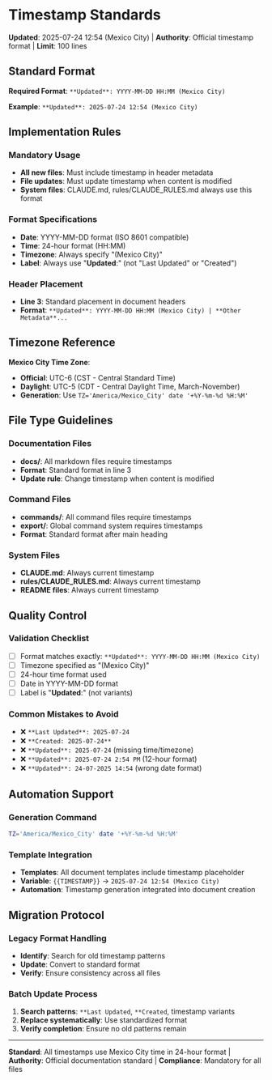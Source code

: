# Timestamp Standards

**Updated**: 2025-07-24 12:54 (Mexico City) | **Authority**: Official timestamp format | **Limit**: 100 lines

## Standard Format

**Required Format**: `**Updated**: YYYY-MM-DD HH:MM (Mexico City)`

**Example**: `**Updated**: 2025-07-24 12:54 (Mexico City)`

## Implementation Rules

### Mandatory Usage
- **All new files**: Must include timestamp in header metadata
- **File updates**: Must update timestamp when content is modified
- **System files**: CLAUDE.md, rules/CLAUDE_RULES.md always use this format

### Format Specifications
- **Date**: YYYY-MM-DD format (ISO 8601 compatible)
- **Time**: 24-hour format (HH:MM)
- **Timezone**: Always specify "(Mexico City)" 
- **Label**: Always use "**Updated**:" (not "Last Updated" or "Created")

### Header Placement
- **Line 3**: Standard placement in document headers
- **Format**: `**Updated**: YYYY-MM-DD HH:MM (Mexico City) | **Other Metadata**...`

## Timezone Reference

**Mexico City Time Zone**:
- **Official**: UTC-6 (CST - Central Standard Time)
- **Daylight**: UTC-5 (CDT - Central Daylight Time, March-November)
- **Generation**: Use `TZ='America/Mexico_City' date '+%Y-%m-%d %H:%M'`

## File Type Guidelines

### Documentation Files
- **docs/**: All markdown files require timestamps
- **Format**: Standard format in line 3
- **Update rule**: Change timestamp when content is modified

### Command Files  
- **commands/**: All command files require timestamps
- **export/**: Global command system requires timestamps
- **Format**: Standard format after main heading

### System Files
- **CLAUDE.md**: Always current timestamp
- **rules/CLAUDE_RULES.md**: Always current timestamp  
- **README files**: Always current timestamp

## Quality Control

### Validation Checklist
- [ ] Format matches exactly: `**Updated**: YYYY-MM-DD HH:MM (Mexico City)`
- [ ] Timezone specified as "(Mexico City)"
- [ ] 24-hour time format used
- [ ] Date in YYYY-MM-DD format
- [ ] Label is "**Updated**:" (not variants)

### Common Mistakes to Avoid
- ❌ `**Last Updated**: 2025-07-24`
- ❌ `**Created: 2025-07-24**`  
- ❌ `**Updated**: 2025-07-24` (missing time/timezone)
- ❌ `**Updated**: 2025-07-24 2:54 PM` (12-hour format)
- ❌ `**Updated**: 24-07-2025 14:54` (wrong date format)

## Automation Support

### Generation Command
```bash
TZ='America/Mexico_City' date '+%Y-%m-%d %H:%M'
```

### Template Integration
- **Templates**: All document templates include timestamp placeholder
- **Variable**: `{{TIMESTAMP}}` → `2025-07-24 12:54 (Mexico City)`
- **Automation**: Timestamp generation integrated into document creation

## Migration Protocol

### Legacy Format Handling
- **Identify**: Search for old timestamp patterns
- **Update**: Convert to standard format
- **Verify**: Ensure consistency across all files

### Batch Update Process
1. **Search patterns**: `**Last Updated`, `**Created`, timestamp variants
2. **Replace systematically**: Use standardized format
3. **Verify completion**: Ensure no old patterns remain

---

**Standard**: All timestamps use Mexico City time in 24-hour format | **Authority**: Official documentation standard | **Compliance**: Mandatory for all files